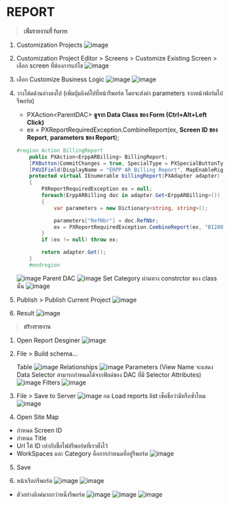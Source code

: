 # REPORT

> **เพิ่มรายงานที่ form**

1. Customization Projects
   ![image](./images/Customization_Project.png)

2. Customization Project Editor > Screens > Customize Existing Screen > เลือก screen ที่ต้องการแก้ไข
   ![image](./images/Customization_Project_Editor.png)

3. เลือก Customize Business Logic
   ![image](./images/Business_Logic.png)
   ![image](./images/Business_Logic_Code.png)

4. วางโค้ดด้านล่างลงไป (เพิ่มปุ่มลิงค์ไปที่หน้ารีพอร์ต โดยจะส่งค่า parameters จากหน้าฟอร์มไปรีพอร์ต)

   - PXAction\<ParentDAC\> **ดูจาก Data Class ของ Form (Ctrl+Alt+Left Click)**
   - ex = PXReportRequiredException.CombineReport(ex, **Screen ID ของ Report**, **parameters ของ Report**);

   ```c#
   #region Action BillingReport
       public PXAction<ErppARBilling> BillingReport;
       [PXButton(CommitChanges = true, SpecialType = PXSpecialButtonType.Report)]
       [PXUIField(DisplayName = "ERPP AR Billing Report", MapEnableRights = PXCacheRights.Select)]
       protected virtual IEnumerable billingReport(PXAdapter adapter)
       {
           PXReportRequiredException ex = null;
           foreach(ErppARBilling doc in adapter.Get<ErppARBilling>())
           {
               var parameters = new Dictionary<string, string>();

               parameters["RefNbr"] = doc.RefNbr;
               ex = PXReportRequiredException.CombineReport(ex, "BI200101", parameters);
           }
           if (ex != null) throw ex;

           return adapter.Get();
       }
       #endregion
   ```

   ![image](./images/Code_Report_Put.png)
   Parent DAC
   ![image](./images/ParentDAC.png)
   Set Category ผ่านทาง constrctor ของ class นั้น
   ![image](./images/Code_Report_Put_Ctor.png)

5. Publish > Publish Current Project
   ![image](./images/Publish.png)

6. Result
   ![image](./images/Button_Report.png)

> **สร้างรายงาน**

1. Open Report Desginer
   ![image](./images/Report_Designer.png)

2. File > Build schema...

   Table
   ![image](./images/Report_Designer_Build_Schema.png)
   Relationships
   ![image](./images/Report_Designer_Build_Schema_RelationShip.png)
   Parameters (View Name จะแสดง Data Selector สามารถกำหนดได้จากฟิลด์ของ DAC ที่มี Selector Attributes)
   ![image](./images/Report_Designer_Build_Schema_Parameters.png)
   Filters
   ![image](./images/Report_Designer_Build_Schema_Filters.png)

3. File > Save to Server
   ![image](./images/Report_Designer_Save.png)
   กด Load reports list เช็คชื่อว่ามีหรือซ้ำไหม
   ![image](./images/Report_Designer_Save_Name.png)

4. Open Site Map

- กำหนด Screen ID
- กำหนด Title
- Url ให้ ID เท่ากับชื่อไฟล์รีพอร์ตที่เราตั้งไว้
- WorkSpaces และ Category คือการกำหนดที่อยู่รีพอร์ต
  ![image](./images/Site_Map_Report.png)

5. Save

6. หน้าเรีอกรีพอร์ต
   ![image](./images/Report_Luanch.png)
   ![image](./images/Report_Luanch_Result.png)

- ตัวอย่างลิงค์มากกว่าหนึ่งรีพอร์ต
  ![image](./images/Report_Category_Example.png)
  ![image](./images/Report_Category_Example_Ctor.png)
  ![image](./images/Report_Category_Example_Btn.png)
